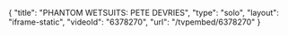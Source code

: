 {
    "title": "PHANTOM WETSUITS: PETE DEVRIES",
    "type": "solo",
    "layout": "iframe-static",
    "videoId": "6378270",
    "url": "\/tvpembed\/6378270"
}